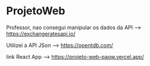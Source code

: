 # ProjetoWeb
 
Professor, nao consegui manipular os dados da API --> https://exchangeratesapi.io/

Utilizei a API JSon --> https://opentdb.com/

link React App --> https://projeto-web-paow.vercel.app/